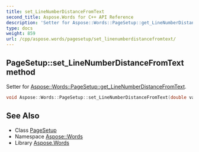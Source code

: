 ```yaml
---
title: set_LineNumberDistanceFromText
second_title: Aspose.Words for C++ API Reference
description: 'Setter for Aspose::Words::PageSetup::get_LineNumberDistanceFromText.'
type: docs
weight: 859
url: /cpp/aspose.words/pagesetup/set_linenumberdistancefromtext/
---
```

## PageSetup::set_LineNumberDistanceFromText method


Setter for [Aspose::Words::PageSetup::get_LineNumberDistanceFromText](../get_linenumberdistancefromtext/).

```cpp
void Aspose::Words::PageSetup::set_LineNumberDistanceFromText(double value)
```

## See Also

* Class [PageSetup](../)
* Namespace [Aspose::Words](../../)
* Library [Aspose.Words](../../../)
